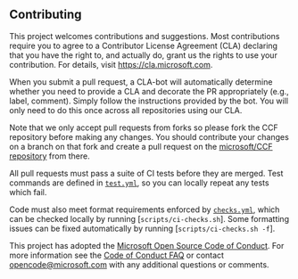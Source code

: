 ## Contributing

This project welcomes contributions and suggestions. Most contributions require you to
agree to a Contributor License Agreement (CLA) declaring that you have the right to,
and actually do, grant us the rights to use your contribution. For details, visit
https://cla.microsoft.com.

When you submit a pull request, a CLA-bot will automatically determine whether you need
to provide a CLA and decorate the PR appropriately (e.g., label, comment). Simply follow the instructions provided by the bot. You will only need to do this once across all repositories using our CLA.

Note that we only accept pull requests from forks so please fork the CCF repository before making any changes. You should contribute your changes on a branch on that fork and create a pull request on the [microsoft/CCF repository](https://github.com/microsoft/CCF/compare) from there.

All pull requests must pass a suite of CI tests before they are merged.
Test commands are defined in [`test.yml`](https://github.com/microsoft/CCF/blob/master/.azure-pipelines-templates/test.yml), so you can locally repeat any tests which fail.

Code must also meet format requirements enforced by [`checks.yml`](https://github.com/microsoft/CCF/blob/master/.azure-pipelines-templates/checks.yml), which can be checked locally by running [`scripts/ci-checks.sh`]. Some formatting issues can be fixed automatically by running [`scripts/ci-checks.sh -f`].

This project has adopted the [Microsoft Open Source Code of Conduct](https://opensource.microsoft.com/codeofconduct/).
For more information see the [Code of Conduct FAQ](https://opensource.microsoft.com/codeofconduct/faq/)
or contact [opencode@microsoft.com](mailto:opencode@microsoft.com) with any additional questions or comments.
